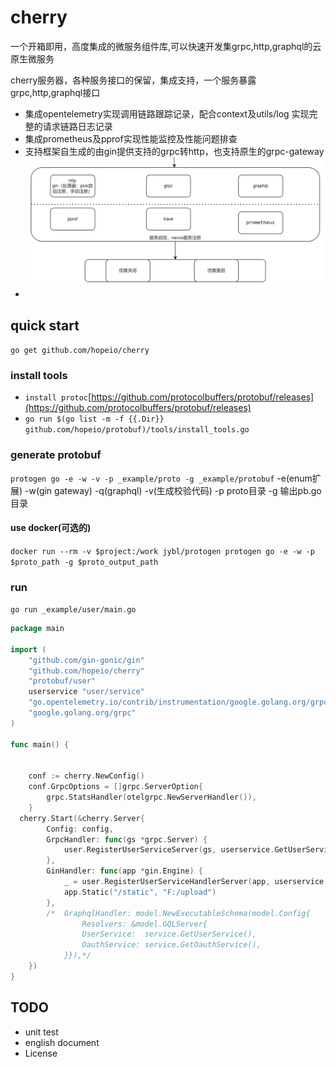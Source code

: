 # cherry

一个开箱即用，高度集成的微服务组件库,可以快速开发集grpc,http,graphql的云原生微服务

cherry服务器，各种服务接口的保留，集成支持，一个服务暴露grpc,http,graphql接口
- 集成opentelemetry实现调用链路跟踪记录，配合context及utils/log 实现完整的请求链路日志记录
- 集成prometheus及pprof实现性能监控及性能问题排查
- 支持框架自生成的由gin提供支持的grpc转http，也支持原生的grpc-gateway
  ![server](_assets/server.webp)
- 
## quick start
`go get github.com/hopeio/cherry`
### install tools
- `install protoc`[https://github.com/protocolbuffers/protobuf/releases](https://github.com/protocolbuffers/protobuf/releases)
- `go run $(go list -m -f {{.Dir}}  github.com/hopeio/protobuf)/tools/install_tools.go`
### generate protobuf
`protogen go -e -w -v -p _example/proto -g _example/protobuf`
 -e(enum扩展) -w(gin gateway) -q(graphql) -v(生成校验代码) -p proto目录 -g 输出pb.go目录
#### use docker(可选的)
`docker run --rm -v $project:/work jybl/protogen protogen go -e -w -p $proto_path -g $proto_output_path`
### run
`go run _example/user/main.go`



```go
package main

import (
	"github.com/gin-gonic/gin"
	"github.com/hopeio/cherry"
	"protobuf/user"
	userservice "user/service"
	"go.opentelemetry.io/contrib/instrumentation/google.golang.org/grpc/otelgrpc"
	"google.golang.org/grpc"
)

func main() {


	conf := cherry.NewConfig()
	conf.GrpcOptions = []grpc.ServerOption{
		grpc.StatsHandler(otelgrpc.NewServerHandler()),
	}
  cherry.Start(&cherry.Server{
        Config: config,
		GrpcHandler: func(gs *grpc.Server) {
			user.RegisterUserServiceServer(gs, userservice.GetUserService())
		},
		GinHandler: func(app *gin.Engine) {
			_ = user.RegisterUserServiceHandlerServer(app, userservice.GetUserService())
			app.Static("/static", "F:/upload")
		},
        /*	GraphqlHandler: model.NewExecutableSchema(model.Config{
                Resolvers: &model.GQLServer{
                UserService:  service.GetUserService(),
                OauthService: service.GetOauthService(),
            }}),*/
	})
}

```



## TODO
- unit test
- english document
- License


